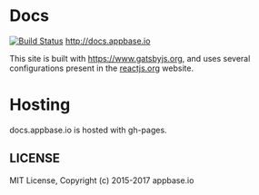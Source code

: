 Docs
====

[![Build Status](https://travis-ci.org/appbaseio/Docs.svg?branch=master)](https://travis-ci.org/appbaseio/Docs)
http://docs.appbase.io

This site is built with https://www.gatsbyjs.org, and uses several configurations present in the  [reactjs.org](https://github.com/reactjs/reactjs.org/) website.

Hosting
=======

docs.appbase.io is hosted with gh-pages.

## LICENSE

MIT License, Copyright (c) 2015-2017 appbase.io
